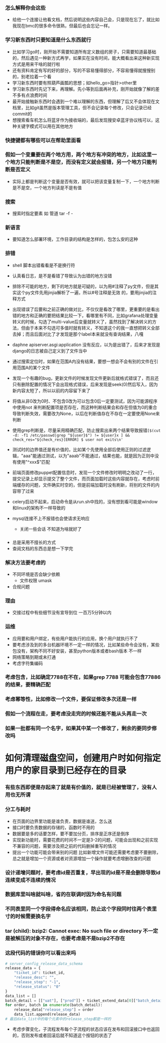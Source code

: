 ### 怎么解释你会这些
- 给他一个连接让他看文档，然后说明这些内容自己会，只是现在忘了，就比如我现在bmc的很多命令很熟，但最后也会忘记一样。
### 学习新东西时只要知道是什么东西就行
- 比如学习go时，刚开始不需要知道所有定义数组的房子，只需要知道最基础的，然后遇见一种新方式再学，如果实在没有时间，能大概看出来这种新实现方式是用来干啥的就行啦
- 还有资料肯定有写的好的部分，写的不容易懂得部分，不容易懂得就搜搜别的，别老拉着一个看
- 学习新东西时要有照葫芦画瓢的思想；如hello_go>指针>other里
- 学习新东西时先记下来，再理解。先小等到后面再补充，刚开始就像了解的差不多有点浪费时间
- 最开始接触新东西时会遇到一个难以理解的东西，但理解了后又不会体现在文档里，比如git虽然是版本管理工具，但不会记录每个修改，只会记录已经commit的
- 想搜索看车机怎么将蓝牙作为接收端的，最后发现搜安卓蓝牙协议栈可以，这种关键字模式可以用在其他地方
### 快捷键都有哪些可以在帮助里面看
### 假如一个变量要在两个地方用，两个地方有冲突的地方，比如这里一个地方只能判断是不是空，而没有定义就会报错，另一个地方只能判断是否定义
- 实际上都是判断这个变量是否有效，就可以把该变量复制一下，一个地方判断是不是空，一个地方判读是不是有值
### 搜索
- 搜索时指定要素 如 管道 tar -f -
### 新语言
- 要知道怎么部署环境，工作目录的结构是怎样的，包怎么安的这种

### 排错
- shell 脚本出错看看是不是换行符
- 认真看日志，是不是看错了导致认为出错的地方没错
- 排除不可能的地方，剩下的地方就是可疑的，以为用#注释了py文件，但是其实这个py文件先用jinjia解析了一遍，所以#号注释是无效 的，要用jinjia的注释方式    
- 出现错误了后要和之前正确的做对比，不仅仅是看改了哪里，更重要的是看出错的地方和正确的要把结果比较一下，看哪里有不同，比如grafana处理变量转义的时候，勾选了multi-value后变量就转义了，虽然找到了解决转义的方法，但由于本来不勾选可多值时就有转义，不知道这个的我一直想把转义全部去掉；而且后面对比了才发现是那个label本来就没有查询结果，八嘎
- daphne apiserver.asgi:application 没有反应，以为是出错了，后来才发现是django的日志被自己定义到了文件当中
- 通过搜索定位时，如果在范围A内没有结果，要想一想会不会有别的文件在引用范围A的某个文件
- 发现一个有趣的bug，更新文件的时候发现文件更新后就格式错误了，而且还只有删除配置的情况下会出现格式错误，后来发现是seek(0)然后写入，因为新内容太短了，所以以前的内容留下来了
- 将值从非0改为0时、不包含0改为可以包含0后一定要测试，因为可能源程序中使用not 来判断配置项是否存在，而这种判断结果会和存在但值为0的重合导致判断失效，需要改为None，以后在判断值存在不存在一定要使用None来判断
- 使用grep判断是，尽量采用精确匹配，防止搜索出来两个结果导致报错`[$(cut -d: -f1 /etc/passwd|grep
^${user}$") != ${user}x ] && check_res="${check_res}[ERROR] $ user not exits\n'`

- 测试时的边界值还是有价值的，比如某个先使用全部后使用正则的过滤逻辑，"aaa"能通过测试，以为"aaab"不能通过，结果也能，就是因为正则中没有使用"^xxx$"匹配
- 前端页面修改puppet配置信息时，发现一个文件修改时明明之改动了一行，提交记录上却显示提交了整个文件，而页面加载时这些内容就存在，考虑时前端缓存的问题，文件确实时空的，但是前端加载时没有刷新，将别的文件的内容带了过来
- celery启动不起来，启动命令是从run.sh中找的，没有想到看可能是window和linux的架构不一样导致的
- mysql连接不上不报错也会使请求无响应
  - 关闭一些会话 不知道为啥就好了
### 
- 总是采用不擅长的方式
- 查阅文档的东西总是想一下学完
### 解决方法要考虑的
- 不同环境是否会缺少依赖
    - 文件权限 umask
- 合规问题
### 理由
- 交接过程中有些细节没有宣导到位
一百万5分钟以内


### 运维
- 应用要和用户绑定，有些用户能执行的应用，换个用户就执行不了
- 要考虑涉及到的多台机器环境不一定一样的情况，比如某些命令会没有，某些包没有，架构不同不好安装，甚至python版本或者bash版本 不一样
- 网络策略到期或未打通
- 考虑字符集编码 
### 考虑包含，比如确定7788在不在，如果grep 7788 可能会包含77886的结果，要精确匹配
### 考虑幂等性，比如修改一个文件，要保证修改多次还是一样
### 假如一个流程在走，要考虑没走完的时候还能不能从头再走一次
### 如果一批都有同一个名字，如果其中某一个修改了，剩余的要同步修改吗
# 如何清理磁盘空间，创建用户时如何指定用户的家目录到已经存在的目录
### 有些东西即便是存起来了就是有价值的，就是已经被管理了，没有人用也无所谓
### 分工与耗时
- 在页面的边界里功能是谁负责，数据是谁送，怎么送
- 接口时要负责数据的存储的，函数时不用的
- 数据要是多的话要怎样，要不要加分页，排序是正序还是倒序
- 实现新功能时，需要花费的时间不一定是3-2的问题，可能会出现和之前实现不兼容的问题，需要涉及把之前的代码删掉重写的情况
- 提出一个功能可能会带来别的问题 比如新增文件可能还需要考虑要不要删除，总之就是增加一个资源或者对资源增加一个操作就要考虑增删改查的问题
### 设计递增问题时，要考虑id是否重复，早出现的id是不是会删除导致id连续变成不连续的情况
### 数据库里叫啥就叫啥，省的在联调时因为命名有问题
### 不同表里同一个字段得命名应该相同，防止这个字段同时往两个表里寸的时候需要换名字
### tar (child): bzip2: Cannot exec: No such file or directory 不一定是被解压的对象不存在，也要考虑是不是bzip2不存在
### 这段代码的错误你可以看出来吗
```py
# server_config_release_data_schema
release_data = {
    "ticket_id": ticket_id,
    "release_desc": "",
    "release_step": "-1",
    "release_status": "0"
}
data_list = []
batch_detail = [["uat"], ["prod"]] + ticket_extend_data[0]["batch_detail"]
for order, batch in enumerate(batch_detail):
    release_data["release_step"] = order
    data_list.append(release_data)
# 最后data_list中的每个元素中的release_step都是一样的
```
- 考虑步骤变化，子流程发布每个子流程的状态应该在发布和回滚接口中也返回的，否则发布或者回滚后就不知道这个按钮的状态了

